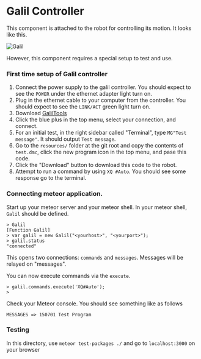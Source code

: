# Galil Controller

This component is attached to the robot for controlling its motion. It
looks like this.

<img
src="http://www.galil.com/sites/default/files/products/dmc-41x3_big_0.png" alt="Galil" />

However, this component requires a special setup to test and use.

### First time setup of Galil controller

1. Connect the power supply to the galil controller. You should expect
   to see the `POWER` under the ethernet adapter light turn on.
2. Plug in the ethernet cable to your computer from the controller. You
   should expect to see the `LINK/ACT` green light turn on.
3. Download
   [GalilTools](http://www.galilmc.com/downloads/software/galiltools)
4. Click the blue plus in the top menu, select your connection, and
   connect.
5. For an initial test, in the right sidebar called "Terminal", type
   `MG"Test message"`. It should output `Test message`.
6. Go to the `resources/` folder at the git root and copy the contents
   of `test.dmc`, click the new program icon in the top menu, and pase this code.
7. Click the "Download" button to download this code to the robot.
8. Attempt to run a command by using `XQ #Auto`. You should see some
   response go to the terminal.

### Connecting meteor application.

Start up your meteor server and your meteor shell. In your meteor shell,
`Galil` should be defined.

```
> Galil
[Function Galil]
> var galil = new Galil("<yourhost>", "<yourport>");
> galil.status
"connected"
```

This opens two connections: `commands` and `messages`. Messages will be
relayed on "messages".

You can now execute commands via the `execute`.

```
> galil.commands.execute('XQ#Auto');
>
```

Check your Meteor console. You should see something like as follows

```
MESSAGES => 150701 Test Program
```

### Testing
In this directory, use `meteor test-packages ./` and go to
`localhost:3000` on your browser
